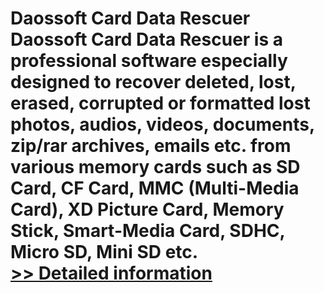 # Daossoft Card Data Rescuer<br />Daossoft Card Data Rescuer is a professional software especially designed to recover deleted, lost, erased, corrupted or formatted lost photos, audios, videos, documents, zip/rar archives, emails etc. from various memory cards such as SD Card, CF Card, MMC (Multi-Media Card), XD Picture Card, Memory Stick, Smart-Media Card, SDHC, Micro SD, Mini SD etc.<br />[>> Detailed information](https://secure.shareit.com/shareit/product.html?productid=300873389&affiliateid=200057808)